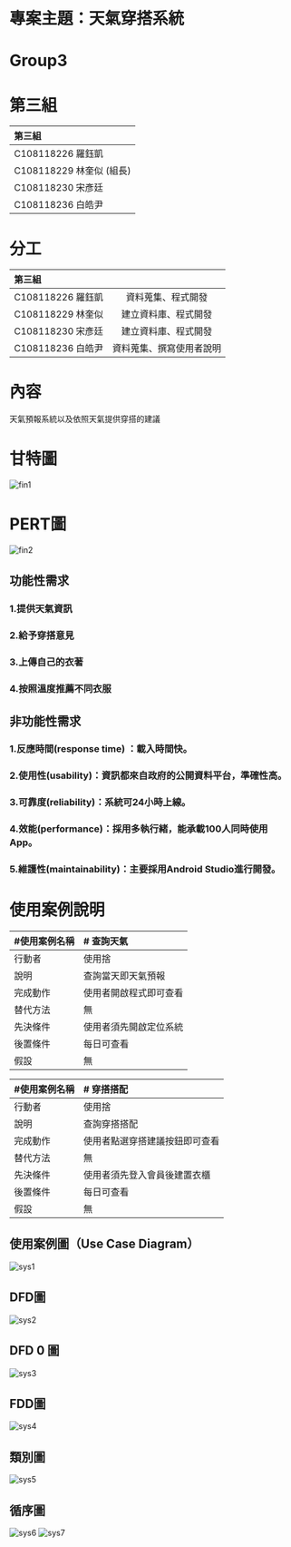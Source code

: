# 專案主題：天氣穿搭系統
# Group3
# 第三組

| 第三組|
|:--------------|
|C108118226 羅鈺凱|
|C108118229 林奎似 (組長)|
|C108118230 宋彥廷|
|C108118236 白皓尹|

# 分工

| 第三組||
|:----------------|:--------------:|
|C108118226 羅鈺凱| 資料蒐集、程式開發|
|C108118229 林奎似| 建立資料庫、程式開發|
|C108118230 宋彥廷| 建立資料庫、程式開發|
|C108118236 白皓尹| 資料蒐集、撰寫使用者說明|

# 內容
天氣預報系統以及依照天氣提供穿搭的建議


# 甘特圖
![fin1](fin1.jpeg "甘特圖")
# PERT圖
![fin2](fin2.jpeg "PERT圖")

## 功能性需求
### 1.提供天氣資訊
### 2.給予穿搭意見
### 3.上傳自己的衣著
### 4.按照溫度推薦不同衣服

## 非功能性需求
### 1.反應時間(response time) ：載入時間快。
### 2.使用性(usability)：資訊都來自政府的公開資料平台，準確性高。
### 3.可靠度(reliability)：系統可24小時上線。
### 4.效能(performance)：採用多執行緒，能承載100人同時使用App。
### 5.維護性(maintainability)：主要採用Android Studio進行開發。

# 使用案例說明

| #使用案例名稱|# 查詢天氣|
|:----------------|:--------------|
|行動者| 使用捨|
|說明| 查詢當天即天氣預報|
|完成動作| 使用者開啟程式即可查看|
|替代方法| 無|
|先決條件| 使用者須先開啟定位系統|
|後置條件| 每日可查看|
|假設| 無|

| #使用案例名稱|# 穿搭搭配|
|:----------------|:--------------|
|行動者| 使用捨|
|說明| 查詢穿搭搭配|
|完成動作| 使用者點選穿搭建議按鈕即可查看|
|替代方法| 無|
|先決條件| 使用者須先登入會員後建置衣櫃|
|後置條件| 每日可查看|
|假設| 無|

## 使用案例圖（Use Case Diagram）
![sys1](syst1.png "使用案例圖")

## DFD圖
![sys2](syst2.png "DFD")

## DFD 0 圖
![sys3](syst3.png "DFD0")

## FDD圖
![sys4](FDD.png "FDD")

## 類別圖
![sys5](類別圖.png "類別圖")

## 循序圖
![sys6](循序圖.jpeg "循序圖")
![sys7](循序圖1.jpeg "循序圖")
